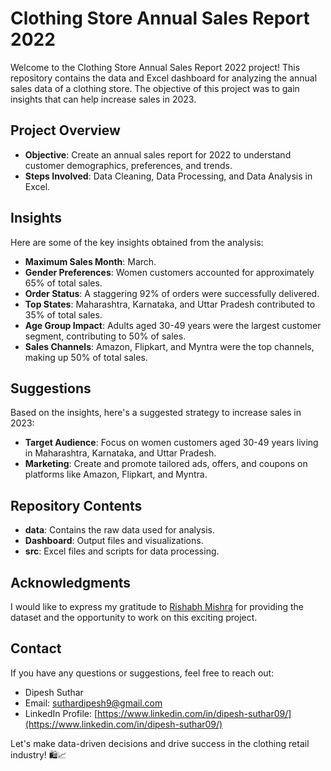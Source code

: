 # Clothing Store Annual Sales Report 2022

Welcome to the Clothing Store Annual Sales Report 2022 project! This repository contains the data and Excel dashboard for analyzing the annual sales data of a clothing store. The objective of this project was to gain insights that can help increase sales in 2023.

## Project Overview

- **Objective**: Create an annual sales report for 2022 to understand customer demographics, preferences, and trends.
- **Steps Involved**: Data Cleaning, Data Processing, and Data Analysis in Excel.

## Insights

Here are some of the key insights obtained from the analysis:

- **Maximum Sales Month**: March.
- **Gender Preferences**: Women customers accounted for approximately 65% of total sales.
- **Order Status**: A staggering 92% of orders were successfully delivered.
- **Top States**: Maharashtra, Karnataka, and Uttar Pradesh contributed to 35% of total sales.
- **Age Group Impact**: Adults aged 30-49 years were the largest customer segment, contributing to 50% of sales.
- **Sales Channels**: Amazon, Flipkart, and Myntra were the top channels, making up 50% of total sales.

## Suggestions

Based on the insights, here's a suggested strategy to increase sales in 2023:

- **Target Audience**: Focus on women customers aged 30-49 years living in Maharashtra, Karnataka, and Uttar Pradesh.
- **Marketing**: Create and promote tailored ads, offers, and coupons on platforms like Amazon, Flipkart, and Myntra.

## Repository Contents

- **data**: Contains the raw data used for analysis.
- **Dashboard**: Output files and visualizations.
- **src**: Excel files and scripts for data processing.

## Acknowledgments

I would like to express my gratitude to [Rishabh Mishra](https://www.linkedin.com/in/rishabhnmishra/) for providing the dataset and the opportunity to work on this exciting project.

## Contact

If you have any questions or suggestions, feel free to reach out:

- Dipesh Suthar
- Email: suthardipesh9@gmail.com
- LinkedIn Profile: [https://www.linkedin.com/in/dipesh-suthar09/](https://www.linkedin.com/in/dipesh-suthar09/)

Let's make data-driven decisions and drive success in the clothing retail industry! 🛍️📈
